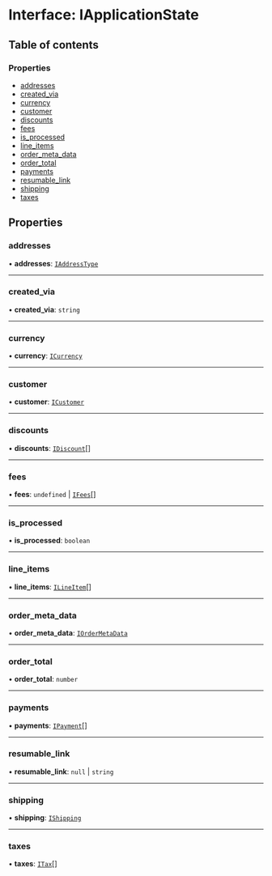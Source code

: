# Interface: IApplicationState

## Table of contents

### Properties

- [addresses](IApplicationState.md#addresses)
- [created\_via](IApplicationState.md#created_via)
- [currency](IApplicationState.md#currency)
- [customer](IApplicationState.md#customer)
- [discounts](IApplicationState.md#discounts)
- [fees](IApplicationState.md#fees)
- [is\_processed](IApplicationState.md#is_processed)
- [line\_items](IApplicationState.md#line_items)
- [order\_meta\_data](IApplicationState.md#order_meta_data)
- [order\_total](IApplicationState.md#order_total)
- [payments](IApplicationState.md#payments)
- [resumable\_link](IApplicationState.md#resumable_link)
- [shipping](IApplicationState.md#shipping)
- [taxes](IApplicationState.md#taxes)

## Properties

### addresses

• **addresses**: [`IAddressType`](IAddressType.md)

___

### created\_via

• **created\_via**: `string`

___

### currency

• **currency**: [`ICurrency`](ICurrency.md)

___

### customer

• **customer**: [`ICustomer`](ICustomer.md)

___

### discounts

• **discounts**: [`IDiscount`](IDiscount.md)[]

___

### fees

• **fees**: `undefined` \| [`IFees`](IFees.md)[]

___

### is\_processed

• **is\_processed**: `boolean`

___

### line\_items

• **line\_items**: [`ILineItem`](ILineItem.md)[]

___

### order\_meta\_data

• **order\_meta\_data**: [`IOrderMetaData`](IOrderMetaData.md)

___

### order\_total

• **order\_total**: `number`

___

### payments

• **payments**: [`IPayment`](IPayment.md)[]

___

### resumable\_link

• **resumable\_link**: ``null`` \| `string`

___

### shipping

• **shipping**: [`IShipping`](IShipping.md)

___

### taxes

• **taxes**: [`ITax`](ITax.md)[]
